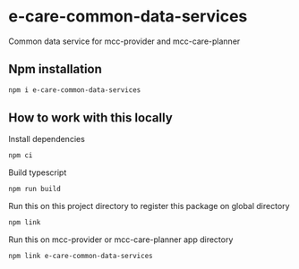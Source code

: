 # e-care-common-data-services

Common data service for mcc-provider and mcc-care-planner

## Npm installation

```sh
npm i e-care-common-data-services
```

## How to work with this locally
Install dependencies
```sh
npm ci
```

Build typescript
```sh
npm run build
```

Run this on this project directory to register this package on global directory
```sh
npm link
```

Run this on mcc-provider or mcc-care-planner app directory
```sh
npm link e-care-common-data-services
```
